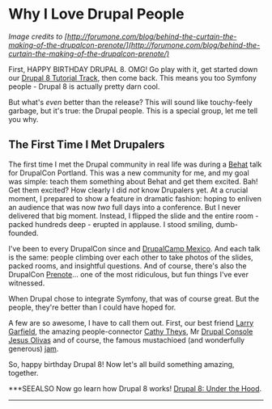 # Why I Love Drupal People

*Image credits to [http://forumone.com/blog/behind-the-curtain-the-making-of-the-drupalcon-prenote/](http://forumone.com/blog/behind-the-curtain-the-making-of-the-drupalcon-prenote/)*

First, HAPPY BIRTHDAY DRUPAL 8. OMG! Go play with it, get started down our
[Drupal 8 Tutorial Track](http://knpuniversity.com/tracks/drupal), then come back.
This means you too Symfony people - Drupal 8 is actually pretty darn cool.

But what's *even* better than the release? This will sound like touchy-feely garbage,
but it's true: the Drupal people. This is a special group, let me tell you why.

## The First Time I Met Drupalers

The first time I met the Drupal community in real life was during a [Behat](http://knpuniversity.com/screencast/behat)
talk for DrupalCon Portland. This was a new community for me, and my goal was simple:
teach them something about Behat and get them excited. Bah! Get them excited? How
clearly I did *not* know Drupalers yet. At a crucial moment, I prepared to show
a feature in dramatic fashion: hoping to enliven an audience that was now *two* full
days into a conference. But I never delivered that big moment. Instead, I flipped
the slide and the entire room - packed hundreds deep - erupted in applause. I stood
smiling, dumb-founded.

I've been to every DrupalCon since and [DrupalCamp Mexico](http://drupalcamp.mx/).
And each talk is the same: people climbing over each other to take photos of the
slides, packed rooms, and insightful questions. And of course, there's also the
DrupalCon [Prenote](https://www.youtube.com/watch?v=7zvCOKzY3kA)... one of the most
ridiculous, but fun things I've ever witnessed.

When Drupal chose to integrate Symfony, that was of course great. But the people,
they're better than I could have hoped for.

A few are so awesome, I have to call them out. First, our best friend
[Larry Garfield](https://www.drupal.org/u/crell), the amazing people-connector
[Cathy Theys](https://www.drupal.org/u/yesct), Mr [Drupal Console](https://knpuniversity.com/screencast/drupal8-under-the-hood/drupal-console-route-cache)
[Jesus Olivas](https://www.drupal.org/u/jmolivas) and of course, the famous mustachioed
(and wonderfully generous) [jam](https://www.drupal.org/u/horncologne).

So, happy birthday Drupal 8! Now let's all build something amazing, together.

***SEEALSO
Now go learn how Drupal 8 works! [Drupal 8: Under the Hood](https://knpuniversity.com/screencast/drupal8-under-the-hood).
***
